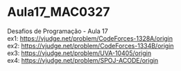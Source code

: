 # Aula17_MAC0327
Desafios de Programação - Aula 17 <br/>
ex1:  https://vjudge.net/problem/CodeForces-1328A/origin<br/>
ex2:  https://vjudge.net/problem/CodeForces-1334B/origin<br/>
ex3:  https://vjudge.net/problem/UVA-10405/origin<br/>
ex4:  https://vjudge.net/problem/SPOJ-ACODE/origin

